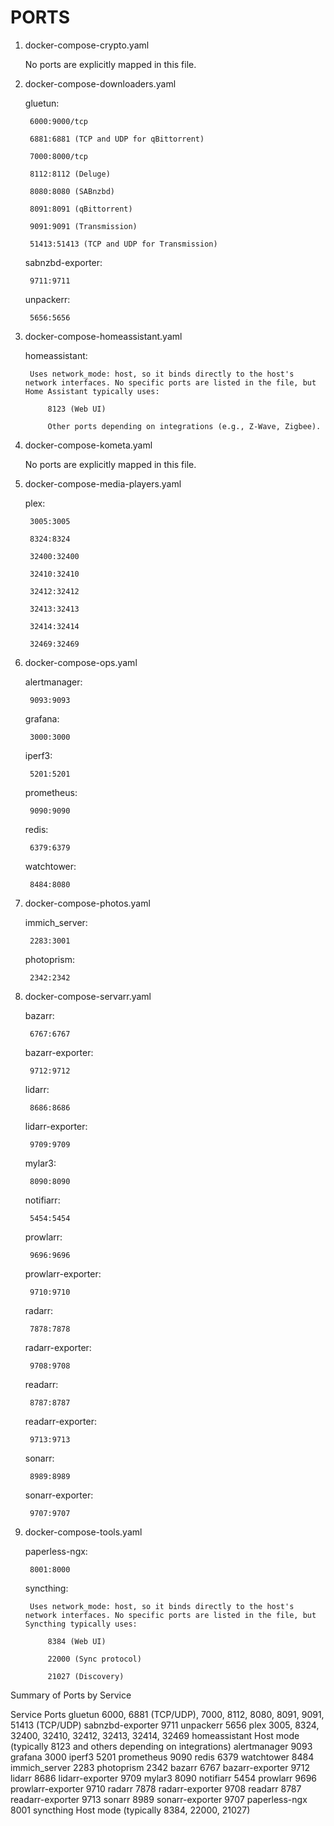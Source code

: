 # PORTS
1. docker-compose-crypto.yaml

    No ports are explicitly mapped in this file.

2. docker-compose-downloaders.yaml

    gluetun:

        6000:9000/tcp

        6881:6881 (TCP and UDP for qBittorrent)

        7000:8000/tcp

        8112:8112 (Deluge)

        8080:8080 (SABnzbd)

        8091:8091 (qBittorrent)

        9091:9091 (Transmission)

        51413:51413 (TCP and UDP for Transmission)

    sabnzbd-exporter:

        9711:9711

    unpackerr:

        5656:5656

3. docker-compose-homeassistant.yaml

    homeassistant:

        Uses network_mode: host, so it binds directly to the host's network interfaces. No specific ports are listed in the file, but Home Assistant typically uses:

            8123 (Web UI)

            Other ports depending on integrations (e.g., Z-Wave, Zigbee).

4. docker-compose-kometa.yaml

    No ports are explicitly mapped in this file.

5. docker-compose-media-players.yaml

    plex:

        3005:3005

        8324:8324

        32400:32400

        32410:32410

        32412:32412

        32413:32413

        32414:32414

        32469:32469

6. docker-compose-ops.yaml

    alertmanager:

        9093:9093

    grafana:

        3000:3000

    iperf3:

        5201:5201

    prometheus:

        9090:9090

    redis:

        6379:6379

    watchtower:

        8484:8080

7. docker-compose-photos.yaml

    immich_server:

        2283:3001

    photoprism:

        2342:2342

8. docker-compose-servarr.yaml

    bazarr:

        6767:6767

    bazarr-exporter:

        9712:9712

    lidarr:

        8686:8686

    lidarr-exporter:

        9709:9709

    mylar3:

        8090:8090

    notifiarr:

        5454:5454

    prowlarr:

        9696:9696

    prowlarr-exporter:

        9710:9710

    radarr:

        7878:7878

    radarr-exporter:

        9708:9708

    readarr:

        8787:8787

    readarr-exporter:

        9713:9713

    sonarr:

        8989:8989

    sonarr-exporter:

        9707:9707

9. docker-compose-tools.yaml

    paperless-ngx:

        8001:8000

    syncthing:

        Uses network_mode: host, so it binds directly to the host's network interfaces. No specific ports are listed in the file, but Syncthing typically uses:

            8384 (Web UI)

            22000 (Sync protocol)

            21027 (Discovery)

Summary of Ports by Service

Service	Ports
gluetun	6000, 6881 (TCP/UDP), 7000, 8112, 8080, 8091, 9091, 51413 (TCP/UDP)
sabnzbd-exporter	9711
unpackerr	5656
plex	3005, 8324, 32400, 32410, 32412, 32413, 32414, 32469
homeassistant	Host mode (typically 8123 and others depending on integrations)
alertmanager	9093
grafana	3000
iperf3	5201
prometheus	9090
redis	6379
watchtower	8484
immich_server	2283
photoprism	2342
bazarr	6767
bazarr-exporter	9712
lidarr	8686
lidarr-exporter	9709
mylar3	8090
notifiarr	5454
prowlarr	9696
prowlarr-exporter	9710
radarr	7878
radarr-exporter	9708
readarr	8787
readarr-exporter	9713
sonarr	8989
sonarr-exporter	9707
paperless-ngx	8001
syncthing	Host mode (typically 8384, 22000, 21027)


